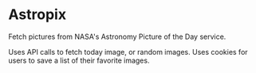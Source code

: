 # Astropix

Fetch pictures from NASA's Astronomy Picture of the Day service.

Uses API calls to fetch today image, or random images.
Uses cookies for users to save a list of their favorite images.
